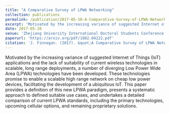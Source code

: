 ```yaml
---
title: "A Comparative Survey of LPWA Networking"
collection: publications
permalink: /publication/2017-05-10-A-Comparative-Survey-of-LPWA-Networking
excerpt: 'Motivated by the increasing variance of suggested Internet of Things (IoT) applications and the lack of suitability of current wireless technologies in scalable, long range deployments, a number of diverging Low Power Wide Area (LPWA) technologies have been developed. These technologies promise to enable a scalable high range network on cheap low power devices, facilitating the development of a ubiquitous IoT. This paper provides a definition of this new LPWA paradigm, presents a systematic approach to defined suitable use cases, and undertakes a detailed comparison of current LPWA standards, including the primary technologies, upcoming cellular options, and remaining proprietary solutions.'
date: 2017-05-10
venue: 'Zhejiang University International Doctoral Students Conference'
paperurl: 'https://arxiv.org/pdf/1802.04222.pdf'
citation: 'J. Finnegan. (2017). &quot;A Comparative Survey of LPWA Networking&quot; <i>Zhejiang University International Doctural Students Conference</i>.'
---
```

Motivated by the increasing variance of suggested Internet of Things (IoT) applications and the lack of suitability of current wireless technologies in scalable, long range deployments, a number of diverging Low Power Wide Area (LPWA) technologies have been developed. These technologies promise to enable a scalable high range network on cheap low power devices, facilitating the development of a ubiquitous IoT. This paper provides a definition of this new LPWA paradigm, presents a systematic approach to defined suitable use cases, and undertakes a detailed comparison of current LPWA standards, including the primary technologies, upcoming cellular options, and remaining proprietary solutions.
